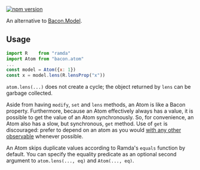 [![npm version](https://badge.fury.io/js/bacon.atom.svg)](http://badge.fury.io/js/bacon.atom)

An alternative to [Bacon.Model](https://github.com/baconjs/bacon.model).

## Usage

```jsx
import R    from "ramda"
import Atom from "bacon.atom"
...
const model = Atom({x: 1})
const x = model.lens(R.lensProp("x"))
```

`atom.lens(...)` does not create a cycle; the object returned by `lens` can be
garbage collected.

Aside from having `modify`, `set` and `lens` methods, an Atom is like a Bacon
property.  Furthermore, because an Atom effectively always has a value, it is
possible to get the value of an Atom synchronously.  So, for convenience, an
Atom also has a slow, but synchronous, `get` method.  Use of `get` is
discouraged: prefer to depend on an atom as you would
[with any other observable](https://github.com/baconjs/bacon.js/#latest-value-of-property-or-eventstream)
whenever possible.

An Atom skips duplicate values according to Ramda's `equals` function by
default.  You can specify the equality predicate as an optional second argument
to `atom.lens(..., eq)` and `Atom(..., eq)`.
